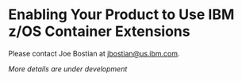 # Enabling Your Product to Use IBM z/OS Container Extensions
Please contact Joe Bostian at [jbostian@us.ibm.com](mailto:jbostian@us.ibm.com).

_More details are under development_
